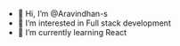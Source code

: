 - 👋 Hi, I’m @Aravindhan-s
- 👀 I’m interested in Full stack development
- 🌱 I’m currently learning React
<!-- - 💞️ I’m looking to collaborate on ... -->
<!-- - 📫 How to reach me ... -->

<!---
Aravindhan-s/Aravindhan-s is a ✨ special ✨ repository because its `README.md` (this file) appears on your GitHub profile.
You can click the Preview link to take a look at your changes.
--->
